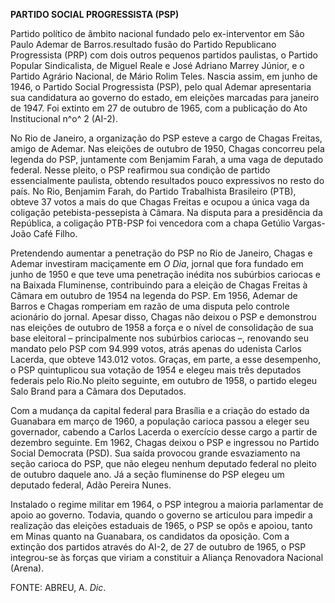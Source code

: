 **PARTIDO SOCIAL PROGRESSISTA (PSP)**

Partido político de âmbito nacional fundado pelo ex-interventor em São
Paulo Ademar de Barros.resultado fusão do Partido Republicano
Progressista (PRP) com dois outros pequenos partidos paulistas, o
Partido Popular Sindicalista, de Miguel Reale e José Adriano Marrey
Júnior, e o Partido Agrário Nacional, de Mário Rolim Teles. Nascia
assim, em junho de 1946, o Partido Social Progressista (PSP), pelo qual
Ademar apresentaria sua candidatura ao governo do estado, em eleições
marcadas para janeiro de 1947. Foi extinto em 27 de outubro de 1965, com
a publicação do Ato Institucional n^o^ 2 (AI-2).

No Rio de Janeiro, a organização do PSP esteve a cargo de Chagas
Freitas, amigo de Ademar. Nas eleições de outubro de 1950, Chagas
concorreu pela legenda do PSP, juntamente com Benjamim Farah, a uma vaga
de deputado federal. Nesse pleito, o PSP reafirmou sua condição de
partido essencialmente paulista, obtendo resultados pouco expressivos no
resto do país. No Rio, Benjamim Farah, do Partido Trabalhista Brasileiro
(PTB), obteve 37 votos a mais do que Chagas Freitas e ocupou a única
vaga da coligação petebista-pessepista à Câmara. Na disputa para a
presidência da República, a coligação PTB-PSP foi vencedora com a chapa
Getúlio Vargas-João Café Filho.

Pretendendo aumentar a penetração do PSP no Rio de Janeiro, Chagas e
Ademar investiram maciçamente em *O Dia*, jornal que fora fundado em
junho de 1950 e que teve uma penetração inédita nos subúrbios cariocas e
na Baixada Fluminense, contribuindo para a eleição de Chagas Freitas à
Câmara em outubro de 1954 na legenda do PSP. Em 1956, Ademar de Barros e
Chagas romperiam em razão de uma disputa pelo controle acionário do
jornal. Apesar disso, Chagas não deixou o PSP e demonstrou nas eleições
de outubro de 1958 a força e o nível de consolidação de sua base
eleitoral – principalmente nos subúrbios cariocas –, renovando seu
mandato pelo PSP com 94.999 votos, atrás apenas do udenista Carlos
Lacerda, que obteve 143.012 votos. Graças, em parte, a esse desempenho,
o PSP quintuplicou sua votação de 1954 e elegeu mais três deputados
federais pelo Rio.No pleito seguinte, em outubro de 1958, o partido
elegeu Salo Brand para a Câmara dos Deputados.

Com a mudança da capital federal para Brasília e a criação do estado da
Guanabara em março de 1960, a população carioca passou a eleger seu
governador, cabendo a Carlos Lacerda o exercício desse cargo a partir de
dezembro seguinte. Em 1962, Chagas deixou o PSP e ingressou no Partido
Social Democrata (PSD). Sua saída provocou grande esvaziamento na seção
carioca do PSP, que não elegeu nenhum deputado federal no pleito de
outubro daquele ano. Já a seção fluminense do PSP elegeu um deputado
federal, Adão Pereira Nunes.

Instalado o regime militar em 1964, o PSP integrou a maioria parlamentar
de apoio ao governo. Todavia, quando o governo se articulou para impedir
a realização das eleições estaduais de 1965, o PSP se opôs e apoiou,
tanto em Minas quanto na Guanabara, os candidatos da oposição. Com a
extinção dos partidos através do AI-2, de 27 de outubro de 1965, o PSP
integrou-se às forças que viriam a constituir a Aliança Renovadora
Nacional (Arena).

FONTE: ABREU, A. *Dic*.
